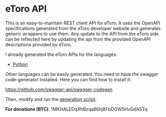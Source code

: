 # eToro API

This is an easy-to-maintain REST client API for eToro.
It uses the OpenAPI specifications generated from the eToro developer website and generates generic wrappers to use them.
Any update to the API from the eToro side can be reflected here by updating the api from the provided OpenAPI descriptions provided by eToro.

I already generated the eToro APIs for the languages:

- [Python](/python/)

Other languages can be easily generated.
You need to have the swagger code-generator installed.
Here you can find how to install it: 

https://github.com/swagger-api/swagger-codegen

Then, modify and run the [generation script](/generate/generate.sh).


**For donations (BTC)**: 1MKHALEDqXhBzqa86hj8FbDGW5HvDdA5Tq
